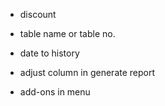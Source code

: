+ discount
+ table name or table no.

+ date to history
+ adjust column in generate report
+ add-ons in menu